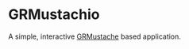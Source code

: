 GRMustachio
===========

A simple, interactive [GRMustache][GRMustache] based application.

[GRMustache]: https://github.com/groue/GRMustache


